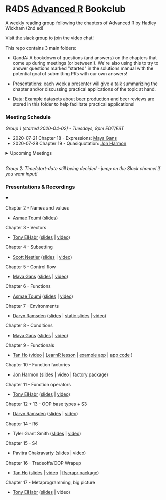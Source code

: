 # R4DS [Advanced R](https://adv-r.hadley.nz/) Bookclub
A weekly reading group following the chapters of Advanced R by Hadley Wickham (2nd ed)

[Visit the slack group](https://r4ds.io/join) to join the video chat! 

This repo contains 3 main folders:

- QandA: A bookdown of questions (and answers) on the chapters that come up during meetings (or between!). We're also using this to try to answer questions marked "started" in the solutions manual with the potential goal of submitting PRs with our own answers!

- Presentations: each week a presenter will give a talk summarizing the chapter and/or discussing practical applications of the topic at hand. 

- Data: Example datasets about [beer production](https://github.com/rfordatascience/tidytuesday/blob/master/data/2020/2020-03-31/readme.md) and beer reviews are stored in this folder to help facilitate practical applications!

### Meeting Schedule 

*Group 1 (started 2020-04-02) - Tuesdays, 8pm EDT/EST*

- 2020-07-21 Chapter 18 - Expressions: [Maya Gans](https://maya.rbind.io)
- 2020-07-28 Chapter 19 - Quasiquotation: [Jon Harmon](https://twitter.com/jonthegeek)


<details>
  <summary> Upcoming Meetings </summary>
  
- 2020-08-04 Chapter 20 - Evaluation: [Daryn Ramsden](https://twitter.com/thisisdaryn) 
- 2020-08-11 Chapter 21 - Translating R code:
- 2020-08-18 Chapter 22 - Debugging: [Tan Ho](https://twitter.com/_tanho)
- 2020-08-25 Chapter 23 - Measuring performance:
- 2020-09-01 Chapter 24 - Improving performance:
- 2020-09-08 Chapter 25 - Rewriting R code in C++:

</details>
<br>

*Group 2: Time/start-date still being decided - jump on the Slack channel if you want input!*

### Presentations & Recordings

<details open>
<summary> </summary>

Chapter 2 - Names and values

- [Asmae Toumi](https://twitter.com/asmae_toumi) ([slides](https://r4ds.github.io/bookclub-Advanced_R/Presentations/Week02/Chap2slides.html#1))

Chapter 3 - Vectors

- [Tony ElHabr](https://twitter.com/TonyElHabr) ([slides](https://r4ds.github.io/bookclub-Advanced_R/Presentations/Week03/Chap3slides.html#1) | [video](https://www.youtube.com/watch?v=pQ-xDAPEQaw))

Chapter 4 - Subsetting

- [Scott Nestler](https://twitter.com/ScottNestler) ([slides](https://r4ds.github.io/bookclub-Advanced_R/Presentations/Week04/Chap4slides.html#1) | [video](https://www.youtube.com/watch?v=eLMpCc0t1cg))

Chapter 5 - Control flow

- [Maya Gans](https://maya.rbind.io) ([slides](https://r4ds.github.io/bookclub-Advanced_R/Presentations/Week05/Chapter5.html#1) | [video](https://www.youtube.com/watch?v=96eY6YS_3hU))

Chapter 6 - Functions

- [Asmae Toumi](https://twitter.com/asmae_toumi) ([slides](https://r4ds.github.io/bookclub-Advanced_R/Presentations/Week06/Chap6slides.html#1) | [video](https://youtu.be/UwzGhMndWzs))

Chapter 7 - Environments

- [Daryn Ramsden](https://twitter.com/thisisdaryn)  ([slides](https://r4dscommunity.shinyapps.io/environments/) | [static slides](https://r4ds.github.io/bookclub-Advanced_R/Presentations/Week07/Chap7Slides.html#1) | [video](https://www.youtube.com/watch?v=mk7iu1-P8ZU))

Chapter 8 - Conditions

- [Maya Gans](https://maya.rbind.io) ([slides](https://r4ds.github.io/bookclub-Advanced_R/Presentations/Week08/Chapter8.html#1) | [video](https://www.youtube.com/watch?v=mwiNe083DLU))

Chapter 9 - Functionals

- [Tan Ho](https://twitter.com/_tanho) ([video](https://youtu.be/o0a6aJ4kCkU) | [LearnR lesson](https://apps.tanho.ca/app_direct/advr_w9_learnr/) | [example app](https://apps.tanho.ca/app_direct/advr_w9_app/) | [app code](https://github.com/r4ds/bookclub-Advanced_R/tree/master/Presentations/Week09) )

Chapter 10 - Function factories

- [Jon Harmon](https://twitter.com/jonthegeek) ([slides](https://r4ds.github.io/bookclub-Advanced_R/Presentations/Week10/Chapter10.html#1) | [video](https://www.youtube.com/watch?v=enI5Ynq6olI) | [factory package](https://cran.r-project.org/package=factory))

Chapter 11 - Function operators

- [Tony ElHabr](https://twitter.com/TonyElHabr) ([slides](https://r4ds.github.io/bookclub-Advanced_R/Presentations/Week11/Chapter11.html#1) | [video](https://www.youtube.com/watch?v=zzUY03gt_pA&feature=youtu.be))

Chapter 12 + 13 - OOP base types + S3

- [Daryn Ramsden](https://twitter.com/thisisdaryn) ([slides](https://r4ds.github.io/bookclub-Advanced_R/Presentations/Week12/Advanced_R_12to13_OOP.html#1) | [video](https://www.youtube.com/watch?v=Fy3JF5Em6qY&feature=youtu.be))

Chapter 14 - R6

- Tyler Grant Smith ([slides](https://r4ds.github.io/bookclub-Advanced_R/Presentations/Week13/Chapter14.html#1) | [video](https://www.youtube.com/watch?v=hPjaOdprgow&feature=youtu.be))

Chapter 15 - S4

- Pavitra Chakravarty ([slides](https://r4ds.github.io/bookclub-Advanced_R/Presentations/Week14/Chapter15.html#1) | [video](https://www.youtube.com/watch?v=a1jzpWiksyA&feature=youtu.be))

Chapter 16 - Tradeoffs/OOP Wrapup

- [Tan Ho](https://twitter.com/_tanho) ([slides](https://r4ds.github.io/bookclub-Advanced_R/Presentations/Week15/AdvR-W15_Tradeoffs.html#1) | [video](https://www.youtube.com/watch?v=W1uc8HbyZvI&feature=youtu.be) | [ffscrapr package](https://github.com/dynastyprocess/ffscrapr))

Chapter 17 - Metaprogramming, big picture

- [Tony ElHabr](https://twitter.com/TonyElHabr) ([slides](https://r4ds.github.io/bookclub-Advanced_R/Presentations/Week17/Chapter17.html#1) | video)

</details>
